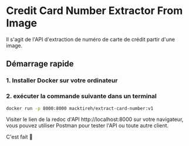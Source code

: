 # Credit Card Number Extractor From Image

Il s'agit de l'API d'extraction de numéro de carte de crédit partir d'une image.

## Démarrage rapide

### 1. Installer Docker sur votre ordinateur

### 2. exécuter la commande suivante dans un terminal

```bash
docker run -p 8000:8000 macktireh/extract-card-number:v1
```

Visiter le lien de la redoc d'API http://localhost:8000 sur votre navigateur, vous pouvez utiliser Postman pour tester l'API ou toute autre client.

C'est fait 🚀
